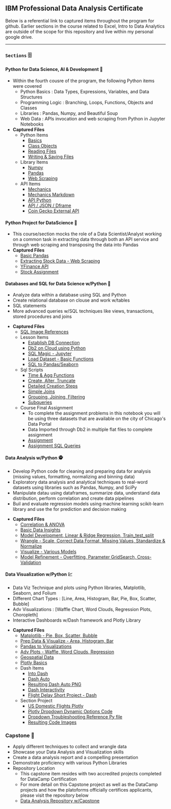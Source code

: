 ## **IBM Professional Data Analysis Certificate**
Below is a referential link to captured items throughout the program for github. Earlier sections in the course related to Excel, Intro to Data Analytics are outside of the scope for this repository and live within my personal google drive.

---

### `Sections` 🗄️
#### **Python for Data Science, AI & Development** 🐍
- Within the fourth cousre of the program, the following Python items were covered 
    - Python Basics : Data Types, Expressions, Variables, and Data Structures
    - Programming Logic : Branching, Loops, Functions, Objects and Classes
    - Libraries : Pandas, Numpy, and Beautiful Soup
    - Web Data : APIs invocation and web scraping from Python in Jupyter Notebooks
- **Captured Files**
    - Python Items
        * [Basics](/Coursera/DataAnalyst_Cert/Pyth_DataScience_IV/Refreshers.py)
        * [Class Objects](/Coursera/DataAnalyst_Cert/Pyth_DataScience_IV/Class_Objects.py)
        * [Reading Files](/Coursera/DataAnalyst_Cert/Pyth_DataScience_IV/Reading_Files.py)
        * [Writing & Saving Files](/Coursera/DataAnalyst_Cert/Pyth_DataScience_IV/Write_Save.py)
    - Library Items 
        * [Numpy](/Coursera/DataAnalyst_Cert/Pyth_DataScience_IV/numpy_rfsh.py)
        * [Pandas](/Coursera/DataAnalyst_Cert/Pyth_DataScience_IV/Pandas_Rfrsh.py)
        * [Web Scraping](/Coursera/DataAnalyst_Cert/Pyth_DataScience_IV/WebScraping_Review_Lab.md)
    - API Items
        * [Mechanics](/Coursera/DataAnalyst_Cert/Pyth_DataScience_IV/md_img/)
        * [Mechanics Markdown](/Coursera/DataAnalyst_Cert/Pyth_DataScience_IV/API_Refresh.md)
        * [API Python](/Coursera/DataAnalyst_Cert/Pyth_DataScience_IV/API_2.py)
        * [API / JSON / Dframe](/Coursera/DataAnalyst_Cert/Pyth_DataScience_IV/RUser_FruitVice.py)
        * [Coin Gecko External API](/Coursera/DataAnalyst_Cert/Pyth_DataScience_IV/CoinGecko_Candlestick_API.py)
#### **Python Project for DataScience** 🔬
- This course/section mocks the role of a Data Scientist/Analyst working on a common task in extracting data through both an API service and through web scraping and transposing the data into Pandas
- **Captured Files**
    - [Basic Pandas](/Coursera/DataAnalyst_Cert/Prjc_DS_SectionV/IBM_Watson_Initial.ipynb)
    - [Extracting Stock Data - Web Scraping](/Coursera/DataAnalyst_Cert/Prjc_DS_SectionV/ExtractingStock_WebScrapingSoup.md)
    - [YFinance API](/Coursera/DataAnalyst_Cert/Prjc_DS_SectionV/YFinanceAPI.md)
    - [Stock Assignment](/Coursera/DataAnalyst_Cert/Prjc_DS_SectionV/Final_Stock_YFI_Assignment.ipynb)
#### **Databases and SQL for Data Science w/Python** 📔
* Analyze data within a database using SQL and Python
* Create relational database on clouse and work w/tables
* SQL statements
* More advanced queries w/SQL techniques like views, transactions, stored procedures and joins
- **Captured Files**
    - [SQL Image References](/Coursera/DataAnalyst_Cert/SQL_SectionVI/Images/)
    - Lesson Items
        - [Establish DB Connection](/Coursera/DataAnalyst_Cert/SQL_SectionVI/Lesson_MD/Cnnct_Db2_ibm_db.md)
        - [Db2 on Cloud using Python](/Coursera/DataAnalyst_Cert/SQL_SectionVI/Lesson_MD/Conn_Create_Query_Update_Pandas_ibmdb.md)
        - [SQL Magic - Jupyter](/Coursera/DataAnalyst_Cert/SQL_SectionVI/Lesson_MD/DBAccess_SQLMagic_Pandas.md)
        - [Load Dataset - Basic Functions](/Coursera/DataAnalyst_Cert/SQL_SectionVI/Lesson_MD/LoadDataSet_Exercsises.md)
        - [SQL to Pandas/Seaborn](/Coursera/DataAnalyst_Cert/SQL_SectionVI/Lesson_MD/Real_Data_Pd_Sns_expo.md)
    - Sql Scripts
        - [Time & Agg Functions](/Coursera/DataAnalyst_Cert/SQL_SectionVI/Sql_Scripts/BuiltIn_Time_Agg_DBFunctions.sql)
        - [Create, Alter, Truncate](/Coursera/DataAnalyst_Cert/SQL_SectionVI/Sql_Scripts/Create_Alter_Truncate_Drop.sql)
        - [Detailed Creation Steps](/Coursera/DataAnalyst_Cert/SQL_SectionVI/Sql_Scripts/HR_Database_Create_Tables_Script.sql)
        - [Simple Joins](/Coursera/DataAnalyst_Cert/SQL_SectionVI/Sql_Scripts/MultipleTables.sql)
        - [Grouping, Joining, Filtering](/Coursera/DataAnalyst_Cert/SQL_SectionVI/Sql_Scripts/String_Sorting_Group.sql)
        - [Subqueries](/Coursera/DataAnalyst_Cert/SQL_SectionVI/Sql_Scripts/Subqueries.sql)
    - Course Final Assignment
        - To complete the assignment problems in this notebook you will be using three datasets that are available on the city of Chicago's Data Portal
        - Data Imported through Db2 in multiple flat files to complete assignment
        - [Assignment](/Coursera/DataAnalyst_Cert/SQL_SectionVI/Assignment_Submission/Ntb_Fnl_Assgnment.md)
        - [Assignment SQL Queries](/Coursera/DataAnalyst_Cert/SQL_SectionVI/Assignment_Submission/Final_Submission_Queries_BDump.sql)
#### **Data Analysis w/Python** 🕵️
* Develop Python code for cleaning and preparing data for analysis (missing values, formatting, normalizing and binning data)
* Exploratory data analysis and analytical techniques to real-word datasets using libraries such as Pandas, Numpy, and SciPy
* Manipulate datau using dataframes, summarize data, understand data distribution, perform correlation and create data pipelines
* Buil and evaluate regression models using machine learning scikit-learn library and use the for prediction and decision making
- **Captured Files**
    - [Correlation & ANOVA](/Coursera/DataAnalyst_Cert/DataAnalysis_SectionVII/Corr_ANova_Groupby.jupyterlite.ipynb)
    - [Basic Data Insights](/Coursera/DataAnalyst_Cert/DataAnalysis_SectionVII/DFrame-Review-Introduction.jupyterlite.ipynb)
    - [Model Development, Linear & Ridge Regression, Train_test_split](/Coursera/DataAnalyst_Cert/DataAnalysis_SectionVII/House_Sales_in_King_Count_USA.ipynb)
    - [Wrangle - Scale, Correct Data Format, Missing Values, Standardize & Normalize](/Coursera/DataAnalyst_Cert/DataAnalysis_SectionVII/Review-Data-Wrangling.jupyterlite.ipynb)
    - [Visualize - Various Models](/Coursera/DataAnalyst_Cert/DataAnalysis_SectionVII/Review-Model-Development_Fit.jupyterlite.ipynb)
    - [Model Refinement - Overfitting, Parameter GridSearch, Cross-Validation](/Coursera/DataAnalyst_Cert/DataAnalysis_SectionVII/Review-Model-Evaluation-and-Refinement.jupyterlite.ipynb)
#### **Data Visualization w/Python** :chart:
* Data Viz Technique and plots using Python libraries, Matplotlib, Seaborn, and Folium
* Different Chart Types : [Line, Area, Histogram, Bar, Pie, Box, Scatter, Bubble]
* Adv Visualizations : [Waffle Chart, Word Clouds, Regression Plots, Choropleth]
* Interactive Dashboards w/Dash framework and Plotly Library
- **Captured Files**
    - [Matplotlib - Pie, Box, Scatter, Bubble](/Coursera/DataAnalyst_Cert/DataViz_Section8/Exercise-Pie-Charts-Box-Plots-Scatter-Plots-and-Bubble-Plots.jupyterlite.ipynb)
    - [Prep Data & Visualize - Area, Histogram, Bar](/Coursera/DataAnalyst_Cert/DataViz_Section8/Exercise-Area-Plots-Histograms-and-Bar-Charts.jupyterlite.ipynb)
    - [Pandas to Visualizations](/Coursera/DataAnalyst_Cert/DataViz_Section8/Mtplb_Pandas_Dtypes.jupyterlite.ipynb)
    - [Adv Plots - Waffle, Word Clouds, Regression](/Coursera/DataAnalyst_Cert/DataViz_Section8/WaffleChart_Regression.ipynb)
    - [Geospatial Data](/Coursera/DataAnalyst_Cert/DataViz_Section8/Folium_Choropleth.ipynb)
    - [Plotly Basics](/Coursera/DataAnalyst_Cert/DataViz_Section8/4.3_Plotly_Basics.jupyterlite.ipynb)
    - Dash Items
        - [Into Dash](/Coursera/DataAnalyst_Cert/DataViz_Section8/dash_basics.py)
        - [Dash Auto](/Coursera/DataAnalyst_Cert/DataViz_Section8/Dash_AutoBoard.py)
        - [Resulting Dash Auto PNG](/Coursera/DataAnalyst_Cert/DataViz_Section8/Dash_Auto.png)
        - [Dash Interactivity](/Coursera/DataAnalyst_Cert/DataViz_Section8/dash_interactivity.py)
        - [Flight Delay Short Project - Dash](/Coursera/DataAnalyst_Cert/DataViz_Section8/FlightDelayDash.py)
    - Section Project
        - [US Domestic Flights Plotly](/Coursera/DataAnalyst_Cert/DataViz_Section8/FinalProject/US_Domestic_Flights_Plotly.py)
        - [Plotly Dropdown Dynamic Options Code](/Coursera/DataAnalyst_Cert/DataViz_Section8/FinalProject/Working_PlotlyDropdowns.py)
        - [Dropdown Troubleshooting Reference Py file](/Coursera/DataAnalyst_Cert/DataViz_Section8/FinalProject/Trblshooot_Dropdown.py)
        - [Resulting Code Images](/Coursera/DataAnalyst_Cert/DataViz_Section8/FinalProject/Images/Title_US_Domestic.png)
### **Capstone** 🏁
- Apply different techniques to collect and wrangle data
- Showcase your Data Analysis and Visualization skills 
- Create a data analysis report and a compelling presentation
- Demonstrate proficiency with various Python Libraries
- Repository Location
    - This capstone item resides with two accredited projects completed for DataCamp Certification
    - For more detail on this Capstone project as well as the DataCamp projects and how the platoforms officially certifices applicants, please visit the repository below
    - [Data Analysis Repository w/Capstone](https://github.com/craigtrupp/data_analysis_projects)
